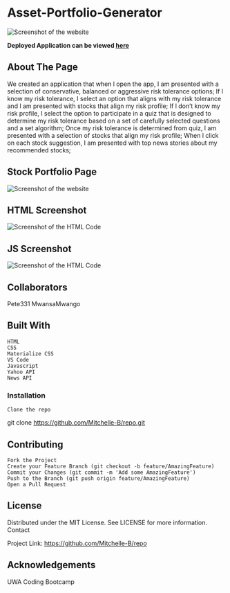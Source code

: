 # Asset-Portfolio-Generator

![Screenshot of the website](Assets/stockgif.gif)

**Deployed Application can be viewed [here](https://mitchelle-b.github.io/Asset-Portfolio-Generator/)**  

## About The Page ## 
We created an application that when l open the app, I am presented with a selection of conservative, balanced or aggressive risk tolerance options;
If l know my risk tolerance, I select an option that aligns with my risk tolerance and l am presented with stocks that align my risk profile; 
If l don’t know my risk profile, I select the option to participate in a quiz that is designed to determine my risk tolerance based on a set of carefully selected questions and a set algorithm; 
Once my risk tolerance is determined from quiz, I am presented with a selection of stocks that align my risk profile;
When l click on each stock suggestion, I am presented with top news stories about my recommended stocks;

## Stock Portfolio Page ##

![Screenshot of the website](Assets/Stockgenerator.png)

## HTML Screenshot ## 

![Screenshot of the HTML Code](Assets/html.png)

## JS Screenshot ##

![Screenshot of the HTML Code](Assets/java.png)

## Collaborators ## 

Pete331
MwansaMwango

## Built With ##

    HTML 
    CSS 
    Materialize CSS
    VS Code
    Javascript
    Yahoo API
    News API


### Installation ###

    Clone the repo

git clone https://github.com/Mitchelle-B/repo.git

## Contributing ##

    Fork the Project
    Create your Feature Branch (git checkout -b feature/AmazingFeature)
    Commit your Changes (git commit -m 'Add some AmazingFeature')
    Push to the Branch (git push origin feature/AmazingFeature)
    Open a Pull Request

## License ##

Distributed under the MIT License. See LICENSE for more information.
Contact

Project Link: https://github.com/Mitchelle-B/repo

## Acknowledgements ##

UWA Coding Bootcamp 

